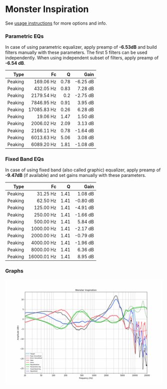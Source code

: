 # Monster Inspiration
See [usage instructions](https://github.com/jaakkopasanen/AutoEq#usage) for more options and info.

### Parametric EQs
In case of using parametric equalizer, apply preamp of **-6.53dB** and build filters manually
with these parameters. The first 5 filters can be used independently.
When using independent subset of filters, apply preamp of **-6.54 dB**.

| Type    | Fc          |    Q | Gain     |
|--------:|------------:|-----:|---------:|
| Peaking | 169.06 Hz   | 0.78 | -6.25 dB |
| Peaking | 432.05 Hz   | 0.83 | 7.28 dB  |
| Peaking | 2179.54 Hz  | 0.2  | -2.75 dB |
| Peaking | 7846.95 Hz  | 0.91 | 3.95 dB  |
| Peaking | 17085.83 Hz | 0.26 | 6.28 dB  |
| Peaking | 19.06 Hz    | 1.47 | 1.50 dB  |
| Peaking | 2006.02 Hz  | 2.09 | 3.13 dB  |
| Peaking | 2166.11 Hz  | 0.78 | -1.64 dB |
| Peaking | 6013.63 Hz  | 5.06 | 3.08 dB  |
| Peaking | 6089.20 Hz  | 1.81 | -1.08 dB |

### Fixed Band EQs
In case of using fixed band (also called graphic) equalizer, apply preamp of **-9.47dB**
(if available) and set gains manually with these parameters.

| Type    | Fc          |    Q | Gain     |
|--------:|------------:|-----:|---------:|
| Peaking | 31.25 Hz    | 1.41 | 1.08 dB  |
| Peaking | 62.50 Hz    | 1.41 | -0.80 dB |
| Peaking | 125.00 Hz   | 1.41 | -4.91 dB |
| Peaking | 250.00 Hz   | 1.41 | -1.66 dB |
| Peaking | 500.00 Hz   | 1.41 | 5.84 dB  |
| Peaking | 1000.00 Hz  | 1.41 | -2.17 dB |
| Peaking | 2000.00 Hz  | 1.41 | -0.79 dB |
| Peaking | 4000.00 Hz  | 1.41 | -1.96 dB |
| Peaking | 8000.00 Hz  | 1.41 | 6.36 dB  |
| Peaking | 16000.01 Hz | 1.41 | 8.95 dB  |

### Graphs
![](./Monster%20Inspiration.png)